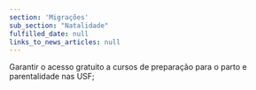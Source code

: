 ```yaml
---
section: 'Migrações'
sub_section: "Natalidade"
fulfilled_date: null
links_to_news_articles: null
---
```


Garantir o acesso gratuito a cursos de preparação para o parto e parentalidade nas USF;